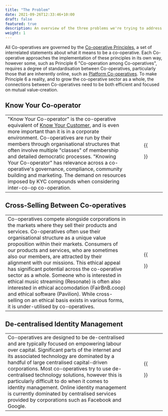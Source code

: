```yaml
---
title: "The Problem"
date: 2021-09-26T12:33:46+10:00
draft: false
featured: true
description: An overview of the three problems we're trying to address.
weight: 1
---
```

All Co-operatives are governed by the [Co-operative Principles](https://www.ica.coop/en/cooperatives/cooperative-identity), a set of interrelated statements about what it means to be a co-operative. Each Co-operative approaches the implementation of these principles in its own way, however some, such as Principle 6 "Co-operation among Co-operatives", requires a degree of standardisation between Co-operatives, particularly those that are inherently online, such as [Platform Co-operatives](https://platform.coop/). To make Principle 6 a reality, and to grow the co-operative sector as a whole, the connections between Co-operatives need to be both efficient and focused on mutual value-creation.

## Know Your Co-operator
|  |  |
|--|:--:|
| "Know Your Co-operator" is the co-operative equivalent of [Know Your Customer](https://en.wikipedia.org/wiki/Know_your_customer), and is even more important than it is in a corporate environment. Co-operatives are run by their members through organisational structures that often involve multiple "classes" of membership and detailed democratic processes. "Knowing Your Co-operator" has relevance across a co-operative's governance, compliance, community building and marketing. The demand on resources imposed by KYC compounds when considering inter-co-op co-operation.| {{<figure src="/images/illustrations/kyc.svg">}} |

## Cross-Selling Between Co-operatives
|  |  |
|--|:--:|
| Co-operatives compete alongside corporations in the markets where they sell their products and services. Co-operatives often use their organisational structure as a unique value proposition within their markets. Consumers of our products and services, who are sometimes also our members, are attracted by their alignment with our missions. This ethical appeal has significant potential across the co-operative sector as a whole. Someone who is interested in ethical music streaming (Resonate) is often also interested in ethical accomodation (FairBnB.coop) and ethical software (Pavilion). While cross-selling on an ethical basis exists in various forms, it is under-utilised by co-operatives.| {{<figure src="/images/illustrations/cross-selling.svg">}} |

## De-centralised Identity Management
|  |  |
|--|:--:|
| Co-operatives are designed to be de-centralised and are typically focused on empowering labour over capital. Significant parts of the internet and its associated technology are dominated by a handful of large centralised capital-driven corporations. Most co-operatives try to use de-centralised technology solutions, however this is particularly difficult to do when it comes to identity management. Online identity management is currently dominated by centralised services provided by corporations such as Facebook and Google.| {{<figure src="/images/illustrations/identity.svg">}} |